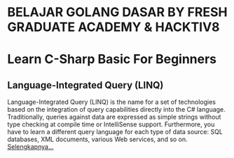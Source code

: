 # BELAJAR GOLANG DASAR BY FRESH GRADUATE ACADEMY & HACKTIV8

# Learn C-Sharp Basic For Beginners

## Language-Integrated Query (LINQ)
Language-Integrated Query (LINQ) is the name for a set of technologies based on the integration of query capabilities directly into the C# language. Traditionally, queries against data are expressed as simple strings without type checking at compile time or IntelliSense support. Furthermore, you have to learn a different query language for each type of data source: SQL databases, XML documents, various Web services, and so on. [Selengkapnya...](https://learn.microsoft.com/en-us/dotnet/csharp/programming-guide/concepts/linq/)